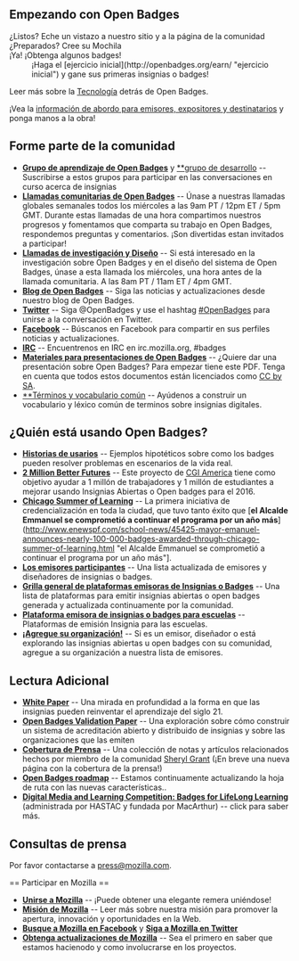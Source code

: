 <!--== Get started with Open Badges  ==-->
## Empezando con Open Badges
<!--;Ready? Check out our site and Community page
:*http://openbadges.org
:*http://community.openbadges.org/-->
<dl>
  <dt>¿Listos? Eche un vistazo a nuestro sitio y a la página de la comunidad</dt>
  <dd><http://openbadges.org></dd>
  <dd><http://community.openbadges.org/></dd>

<!--;Set? Create your Backpack
:*https://backpack.openbadges.org-->
  <dt>¿Preparados? Cree su Mochila</dt>
  <dd><https://backpack.openbadges.org></dd>

<!--;Go! Get some Badges!
:*Take the [http://openbadges.org/earn/ Badges 101 Quiz] and earn your first badge!-->
  <dt>¡Ya! ¡Obtenga algunos badges!</dt>
  <dd>¡Haga el [ejercicio inicial](http://openbadges.org/earn/ "ejercicio inicial") y gane sus primeras insignias o badges!</dd>
<dl>

<!--Read more about the [https://github.com/mozilla/openbadges#mozilla-open-badges Technology] behind Open Badges.-->
Leer más sobre la [Tecnología](https://github.com/mozilla/openbadges#mozilla-open-badges "Tecnología") detrás de Open Badges.
<br>
<!--Find the [https://github.com/mozilla/openbadges/wiki Onboarding information for Issuers, Displayers and Earners] and get started!-->
¡Vea la [información de abordo para emisores, expositores y destinatarios](https://github.com/mozilla/openbadges/wiki "información de abordo para emisores, expositores y destinatarios") y ponga manos a la obra!

<!--== Become part of the Community ==-->
## Forme parte de la comunidad

<!--*[https://groups.google.com/d/forum/openbadges **Open Badges learning group**] and [https://groups.google.com/forum/#!forum/openbadges-dev **development group**] -- Subscribe to these groups to take part in ongoing conversations about badges in the wild.
*[https://openbadges.etherpad.mozilla.org/openbadges-community-2 **Open Badges Community Calls**] -- Join our weekly global call every Wednesday at 9am PT / 12pm ET / 5pm GMT. During these hour-long calls we share our progress and encourage you to share your Open Badges work, questions, and comments. They're fun and we encourage you to come along!
*[https://openbadges.etherpad.mozilla.org/research-calls **Open Badges Research & Design Calls**] -- If you are interested in Open Badges Research and Badge System Design, join this call, held on Wednesdays in the hour before the Community Calls, at 8am PT / 11am ET / 4pm GMT.
*[http://openbadges.tumblr.com// **Open Badges Blog**] -- Follow our blog for Open Badges news and updates.
*[http://twitter.com/#!/openbadges **Twitter**] -- Follow @OpenBadges and use the [https://twitter.com/search?q=%23OpenBadges&src=typd #OpenBadges] hashtag to join the conversation on Twitter.
*[https://www.facebook.com/MozillaOpenBadges **Facebook**] -- Like us on Facebook for news and updates you can share with your networks.
*[https://wiki.mozilla.org/IRC **IRC**] -- Reach us on IRC at irc.mozilla.org, #badges
*[[Media:Open_Badges_Presentation_-_General.pdf‎| **Open Badges presentation materials**]] -- Want to give an Open Badges presentation? To get you started, here's a PDF. Please note that all of these documents are [https://creativecommons.org/licenses/by-sa/2.0/ CC by SA].
*[https://docs.google.com/document/d/1aTAP04N9dAuSGv71tWOUA1iqYxWWTA4dlQIyP-7WT0E/edit **Common badges terms and vocabulary**] -- Help us to build a common lexicon of digital badge terms.-->
* [**Grupo de aprendizaje de Open Badges**](https://groups.google.com/d/forum/openbadges "Grupo de aprendizaje de Open Badges") y [**grupo de desarrollo](https://groups.google.com/forum/#!forum/openbadges-dev "grupo de desarrollo") -- Suscribirse a estos grupos para participar en las conversaciones en curso acerca de insignias
* [**Llamadas comunitarias de Open Badges**](https://openbadges.etherpad.mozilla.org/openbadges-community-2 "Llamadas comunitarias de Open Badges") -- Únase a nuestras llamadas globales semanales todos los miércoles a las 9am PT / 12pm ET / 5pm GMT. Durante estas llamadas de una hora compartimos nuestros progresos y fomentamos que comparta su trabajo en Open Badges, respondemos preguntas y comentarios. ¡Son divertidas estan invitados a participar!
* [**Llamadas de investigación y Diseño**](https://openbadges.etherpad.mozilla.org/research-calls "Llamadas de investigación y Diseño") -- Si está interesado en la investigación sobre Open Badges y en el diseño del sistema de Open Badges, únase a esta llamada los miércoles, una hora antes de la llamada comunitaria. A las 8am PT / 11am ET / 4pm GMT.
* [**Blog de Open Badges**](http://openbadges.tumblr.com/ "Blog de Open Badges") -- Siga las noticias y actualizaciones desde nuestro blog de Open Badges.
* [**Twitter**](http://twitter.com/#!/openbadges "Twitter") -- Siga @OpenBadges y use el hashtag [#OpenBadges](https://twitter.com/search?q=%23OpenBadges&src=typd "#OpenBadges") para unirse a la conversación en Twitter.
* [**Facebook**](https://www.facebook.com/MozillaOpenBadges "Facebook") -- Búscanos en Facebook para compartir en sus perfiles noticias y actualizaciones.
* [**IRC**](https://wiki.mozilla.org/IRC "IRC") -- Encuentrenos en IRC en irc.mozilla.org, #badges
* [**Materiales para presentaciones de Open Badges**](Media:Open_Badges_Presentation_-_General.pdf‎ "Materiales para presentaciones de Open Badges") -- ¿Quiere dar una presentación sobre Open Badges? Para empezar tiene este PDF. Tenga en cuenta que todos estos documentos están licenciados como [CC by SA](https://creativecommons.org/licenses/by-sa/2.0/ "CC by SA").
* [**Términos y vocabulario común](https://docs.google.com/document/d/1aTAP04N9dAuSGv71tWOUA1iqYxWWTA4dlQIyP-7WT0E/edit "Términos y vocabulario común") -- Ayúdenos a construir un vocabulario y léxico común de terminos sobre insignias digitales.

<!--== Who is using Open Badges? ==-->
## ¿Quién está usando Open Badges?
<!--*[http://openmatt.wordpress.com/2011/03/17/badges-in-the-real-world/ **User stories**] -- Hypothetical examples of how badges can help solve problems in everyday scenarios.<br> 
*[http://www.2mbetterfutures.org/ **2 Million Better Futures**] -- This project from [http://www.cgiamerica.org/ CGI America] aims to help 1 million workers and 1 million students succeed using Open Badges by 2016.
*[http://chicagosummeroflearning.org/about **Chicago Summer of Learning**] -- The first citywide badging initiative, which was so successful that [http://www.enewspf.com/school-news/45425-mayor-emanuel-announces-nearly-100-000-badges-awarded-through-chicago-summer-of-learning.html **Mayor Emmanuel committed to continuing the program next year.**]
*[http://www.openbadges.org/participating-issuers/ **Participating Issuers**] -- An updated list of badge issuers and designers.
*[http://bit.ly/platform-chart **General Badge Issuing Platform Chart**] -- A list of platforms for issuing open badges generated and continuously updated by the community.
*[http://blog.makewav.es/2013/08/05/open-badges-for-schools-what-are-the-options/ **Badges for School Issuer Platforms**] -- Badge issuing platforms for schools.
*[https://wiki.mozilla.org/Badges/Issuers **Add your organization!**] -- If you're issuing, designing or exploring open badges with your communities, add your organization to our list of issuers.-->

* [**Historias de usarios**](http://openmatt.wordpress.com/2011/03/17/badges-in-the-real-world/ "Historias de usuarios") -- Ejemplos hipotéticos sobre como los badges pueden resolver problemas en escenarios de la vida real.
* [**2 Million Better Futures**](http://www.2mbetterfutures.org/ "2 Million Better Futures") -- Este proyecto de [CGI America](http://www.cgiamerica.org/ "CGI America") tiene como objetivo ayudar a 1 millón de trabajadores y 1 millón de estudiantes a mejorar usando Insignias Abiertas o Open badges para el 2016.
* [**Chicago Summer of Learning**](http://chicagosummeroflearning.org/about "Chicago Summer of Learning") -- La primera iniciativa de credencialización en toda la ciudad, que tuvo tanto éxito que [**el Alcalde Emmanuel se comprometió a continuar el programa por un año más**](http://www.enewspf.com/school-news/45425-mayor-emanuel-announces-nearly-100-000-badges-awarded-through-chicago-summer-of-learning.html "el Alcalde Emmanuel se comprometió a continuar el programa por un año más"].
* [**Los emisores participantes**](http://www.openbadges.org/participating-issuers/ "Los emisores participantes") -- Una lista actualizada de emisores y diseñadores de insignias o badges.
* [**Grilla general de plataformas emisoras de Insignias o Badges**](http://bit.ly/platform-chart "Grilla general de plataformas emisoras de Insignias o Badges") -- Una lista de plataformas para emitir insignias abiertas o open badges generada y actualizada continuamente por la comunidad.
* [**Plataforma emisora de insignias o badges para escuelas**](http://blog.makewav.es/2013/08/05/open-badges-for-schools-what-are-the-options/ "Plataforma emisora de insignias o badges para escuelas") -- Plataformas de emisión Insignia para las escuelas.
* [**¡Agregue su organización!**](https://wiki.mozilla.org/Badges/Issuers "¡Agregue su organización!") -- Si es un emisor, diseñador o está explorando las  insignias abiertas u open badges con su comunidad, agregue a su organización a nuestra lista de emisores.

<!--== Further Reading  ==-->
## Lectura Adicional

<!--*[https://wiki.mozilla.org/File:OpenBadges-Working-Paper_012312.pdf **White Paper**] -- An in-depth look at how badges can reinvent 21st century learning<br> 
*[http://bit.ly/badgevalidation **Open Badges Validation Paper**] -- An exploration of how to build an open and distributed accreditation system for badges and the organizations that issue them<br>
*[http://www.scoop.it/t/badges-for-lifelong-learning/?tag=Sheryl+Grant **Press coverage**] -- A collection of articles and related items from community member [http://www.hastac.org/users/slgrant Sheryl Grant] (new Press Coverage page coming soon!)
*[https://wiki.mozilla.org/Badges/roadmap **Open Badges roadmap**] -- We're continually updating the roadmap with new features.
*[http://dmlcompetition.net **Digital Media and Learning Competition: Badges for LifeLong Learning**] (administered by HASTAC and funded by MacArthur) -- click to learn more.-->

* [**White Paper**](https://wiki.mozilla.org/File:OpenBadges-Working-Paper_012312.pdf "White Paper") -- Una mirada en profundidad a la forma en que las insignias pueden reinventar el aprendizaje del siglo 21.
* [**Open Badges Validation Paper**](http://bit.ly/badgevalidation "Open Badges Validation Paper") -- Una exploración sobre cómo construir un sistema de acreditación abierto y distribuido de insignias y sobre las organizaciones que las emiten
* [**Cobertura de Prensa**](http://www.scoop.it/t/badges-for-lifelong-learning/?tag=Sheryl+Grant "Press coverage") -- Una colección de notas y artículos relacionados hechos por miembro de la comunidad [Sheryl Grant](http://www.hastac.org/users/slgrant "Sheryl Grant") (¡En breve una nueva página con la cobertura de la prensa!)
* [**Open Badges roadmap**](https://wiki.mozilla.org/Badges/roadmap "Open Badges roadmap") -- Estamos continuamente actualizando la hoja de ruta con las nuevas características..
* [**Digital Media and Learning Competition: Badges for LifeLong Learning**](http://dmlcompetition.net "Digital Media and Learning Competition: Badges for LifeLong Learning") (administrada por HASTAC y fundada por MacArthur) -- click para saber más.


<!--== Press Inquiries ==-->
## Consultas de prensa
<!--Please contact [mailto:press@mozilla.com press@mozilla.com].-->
Por favor contactarse a [press@mozilla.com](mailto:press@mozilla.com "press@mozilla.com").

<!--== Get involved with Mozilla  ==-->
== Participar en Mozilla ==
<!--*[http://join.mozilla.org **Join Mozilla**] -- you could get a snazzy t-shirt for joining!
*[http://www.mozilla.org/about/mission.html **Mozilla's mission**] -- Read more about our mission to promote openness, innovation & opportunity on the Web.
*[https://www.facebook.com/mozilla **Like Mozilla on Facebook**] and [http://twitter.com/mozilla **Follow Mozilla on Twitter**]
*[https://donate.mozilla.org/Sign-Up **Get updates from Mozilla**] -- Be the first to know what we're doing and how you can get involved.-->

* [**Unirse a  Mozilla**](http://join.mozilla.org "Unirse a  Mozilla") -- ¡Puede obtener una elegante remera uniéndose!
* [**Misión de Mozilla**](http://www.mozilla.org/about/mission.html "Misión de Mozilla") -- Leer más sobre nuestra misión para promover la apertura, innovación y oportunidades en la Web.
* [**Busque a Mozilla en Facebook**](https://www.facebook.com/mozilla "Busque a Mozilla en Facebook") y [**Siga a Mozilla en Twitter**](http://twitter.com/mozilla "Siga a Mozilla en Twitter")
* [ **Obtenga actualizaciones de Mozilla**](https://donate.mozilla.org/Sign-Up "Obtenga actualizaciones de Mozilla") -- Sea el primero en saber que estamos hacienodo y como involucrarse en los proyectos.
